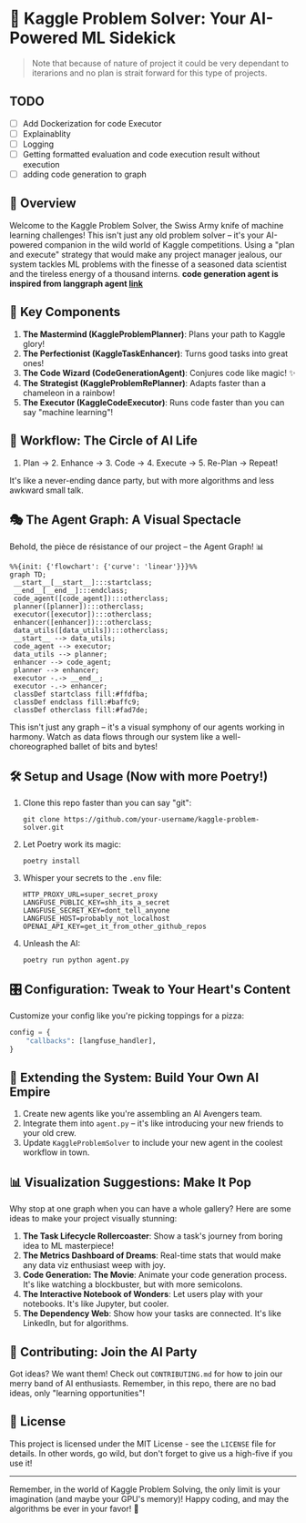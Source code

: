 # 🚀 Kaggle Problem Solver: Your AI-Powered ML Sidekick

> Note that because of nature of project it could be very dependant to iterarions and no plan is strait forward for this type of projects.
>
## TODO

- [ ] Add Dockerization for code Executor
- [ ] Explainablity
- [ ] Logging
- [ ] Getting formatted evaluation and code execution result without execution
- [ ] adding code generation to graph

## 🌟 Overview

Welcome to the Kaggle Problem Solver, the Swiss Army knife of machine learning challenges! This isn't just any old problem solver – it's your AI-powered companion in the wild world of Kaggle competitions. Using a "plan and execute" strategy that would make any project manager jealous, our system tackles ML problems with the finesse of a seasoned data scientist and the tireless energy of a thousand interns. **code generation agent is inspired from langgraph agent [<u>link</u>](https://blog.langchain.dev/code-execution-with-langgraph/)**

## 🧠 Key Components

1. **The Mastermind (KaggleProblemPlanner)**: Plans your path to Kaggle glory!
2. **The Perfectionist (KaggleTaskEnhancer)**: Turns good tasks into great ones!
3. **The Code Wizard (CodeGenerationAgent)**: Conjures code like magic! ✨
4. **The Strategist (KaggleProblemRePlanner)**: Adapts faster than a chameleon in a rainbow!
5. **The Executor (KaggleCodeExecutor)**: Runs code faster than you can say "machine learning"!

## 🔄 Workflow: The Circle of AI Life

1. Plan → 2. Enhance → 3. Code → 4. Execute → 5. Re-Plan → Repeat!

It's like a never-ending dance party, but with more algorithms and less awkward small talk.

## 🎭 The Agent Graph: A Visual Spectacle

Behold, the pièce de résistance of our project – the Agent Graph! 📊

```mermaid
%%{init: {'flowchart': {'curve': 'linear'}}}%%
graph TD;
 __start__[__start__]:::startclass;
 __end__[__end__]:::endclass;
 code_agent([code_agent]):::otherclass;
 planner([planner]):::otherclass;
 executor([executor]):::otherclass;
 enhancer([enhancer]):::otherclass;
 data_utils([data_utils]):::otherclass;
 __start__ --> data_utils;
 code_agent --> executor;
 data_utils --> planner;
 enhancer --> code_agent;
 planner --> enhancer;
 executor -.-> __end__;
 executor -.-> enhancer;
 classDef startclass fill:#ffdfba;
 classDef endclass fill:#baffc9;
 classDef otherclass fill:#fad7de;
```

This isn't just any graph – it's a visual symphony of our agents working in harmony. Watch as data flows through our system like a well-choreographed ballet of bits and bytes!

## 🛠 Setup and Usage (Now with more Poetry!)

1. Clone this repo faster than you can say "git":

   ```
   git clone https://github.com/your-username/kaggle-problem-solver.git
   ```

2. Let Poetry work its magic:

   ```
   poetry install
   ```

3. Whisper your secrets to the `.env` file:

   ```
   HTTP_PROXY_URL=super_secret_proxy
   LANGFUSE_PUBLIC_KEY=shh_its_a_secret
   LANGFUSE_SECRET_KEY=dont_tell_anyone
   LANGFUSE_HOST=probably_not_localhost
   OPENAI_API_KEY=get_it_from_other_github_repos

   ```

4. Unleash the AI:

   ```
   poetry run python agent.py
   ```

## 🎛 Configuration: Tweak to Your Heart's Content

Customize your config like you're picking toppings for a pizza:

```python
config = {
    "callbacks": [langfuse_handler],
}
```

## 🔧 Extending the System: Build Your Own AI Empire

1. Create new agents like you're assembling an AI Avengers team.
2. Integrate them into `agent.py` – it's like introducing your new friends to your old crew.
3. Update `KaggleProblemSolver` to include your new agent in the coolest workflow in town.

## 📊 Visualization Suggestions: Make It Pop

Why stop at one graph when you can have a whole gallery? Here are some ideas to make your project visually stunning:

1. **The Task Lifecycle Rollercoaster**: Show a task's journey from boring idea to ML masterpiece!
2. **The Metrics Dashboard of Dreams**: Real-time stats that would make any data viz enthusiast weep with joy.
3. **Code Generation: The Movie**: Animate your code generation process. It's like watching a blockbuster, but with more semicolons.
4. **The Interactive Notebook of Wonders**: Let users play with your notebooks. It's like Jupyter, but cooler.
5. **The Dependency Web**: Show how your tasks are connected. It's like LinkedIn, but for algorithms.

## 🤝 Contributing: Join the AI Party

Got ideas? We want them! Check out `CONTRIBUTING.md` for how to join our merry band of AI enthusiasts. Remember, in this repo, there are no bad ideas, only "learning opportunities"!

## 📜 License

This project is licensed under the MIT License - see the `LICENSE` file for details. In other words, go wild, but don't forget to give us a high-five if you use it!

---

Remember, in the world of Kaggle Problem Solving, the only limit is your imagination (and maybe your GPU's memory)! Happy coding, and may the algorithms be ever in your favor! 🎉
